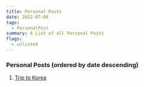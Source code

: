 ```yaml
---
title: Personal Posts
date: 2022-07-08
tags: 
  - PersonalPost
summary: A List of all Personal Posts
flags: 
  - unlisted
---
```


### Personal Posts (ordered by date descending)

1. [Trip to Korea](./koreatrip/)